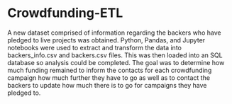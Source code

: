 # Crowdfunding-ETL

A new dataset comprised of information regarding the backers who have pledged to live projects was obtained. Python, Pandas, and Jupyter notebooks were used to extract and transform the data into backers_info.csv and backers.csv files. This was then loaded into an SQL database so analysis could be completed. The goal was to determine how much funding remained to inform the contacts for each crowdfunding campaign how much further they have to go as well as to contact the backers to update how much there is to go for campaigns they have pledged to. 